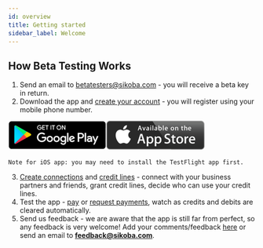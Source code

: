 ```yaml
---
id: overview
title: Getting started
sidebar_label: Welcome
---
```


## How Beta Testing Works

1. Send an email to betatesters@sikoba.com - you will receive a beta key in return.
2. Download the app and [create your account](sign-up.md) - you will register using your mobile phone number.

[![Google play](assets/google.png)](https://play.google.com/store/apps/details?id=com.sikoba.dev&hl=en)[![App store](assets/apple.png)](https://testflight.apple.com/join/QHSIF1HF)

    Note for iOS app: you may need to install the TestFlight app first.

3. [Create connections](add-new-connection.md) and [credit lines](add-new-credit-line.md) - connect with your business partners and friends, grant credit lines,
decide who can use your credit lines.
4. Test the app - [pay](make-payment.md) or [request payments](request-payment.md), watch as credits and debits are cleared automatically.
5. Send us feedback - we are aware that the app is still far from perfect, so any feedback is very welcome! Add your comments/feedback [here](https://docs.google.com/document/d/1s1GlLayWrfCgDMhhaJDYvfQgqExMekCaLeluI8udjhE/edit#heading=h.t1z67zjewsrt) or send an email to **feedback@sikoba.com**.
